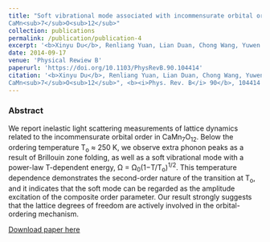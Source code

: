```yaml
---
title: "Soft vibrational mode associated with incommensurate orbital order in multiferroic 
CaMn<sub>7</sub>O<sub>12</sub>"
collection: publications
permalink: /publication/publication-4
excerpt: '<b>Xinyu Du</b>, Renliang Yuan, Lian Duan, Chong Wang, Yuwen Hu, and Yuan Li'
date: 2014-09-17
venue: 'Physical Rewiew B'
paperurl: 'https://doi.org/10.1103/PhysRevB.90.104414'
citation: '<b>Xinyu Du</b>, Renliang Yuan, Lian Duan, Chong Wang, Yuwen Hu, and Yuan Li, "Soft vibrational mode associated with incommensurate orbital order in multiferroic 
CaMn<sub>7</sub>O<sub>12</sub>", <b><i>Phys. Rev. B</i> 90</b>, 104414 (2014)'
---
```

### Abstract

We report inelastic light scattering measurements of lattice dynamics related to the incommensurate orbital order in CaMn<sub>7</sub>O<sub>12</sub>. Below the ordering temperature T<sub>o</sub> ≈ 250 K, we observe extra phonon peaks as a result of Brillouin zone folding, as well as a soft vibrational mode with a power-law T-dependent energy, Ω = Ω<sub>0</sub>(1−T/T<sub>o</sub>)<sup>1/2</sup>. This temperature dependence demonstrates the second-order nature of the transition at T<sub>o</sub>, and it indicates that the soft mode can be regarded as the amplitude excitation of the composite order parameter. Our result strongly suggests that the lattice degrees of freedom are actively involved in the orbital-ordering mechanism.

[Download paper here](https://journals.aps.org/prb/abstract/10.1103/PhysRevB.90.104414)